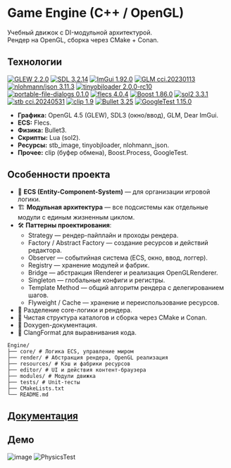 # Game Engine (C++ / OpenGL)

Учебный движок с DI-модульной архитектурой.  
Рендер на OpenGL, сборка через CMake + Conan.  

## Технологии
[![GLEW 2.2.0](https://img.shields.io/badge/GLEW-2.2.0-5586A4?logo=opengl)](https://github.com/nigels-com/glew)
[![SDL 3.2.14](https://img.shields.io/badge/SDL-3.2.14-0A7BBB?logo=sdl&logoColor=white)](https://libsdl.org/)
[![ImGui 1.92.0](https://img.shields.io/badge/ImGui-1.92.0-5A5A5A?logo=imgui)](https://github.com/ocornut/imgui)
[![GLM cci.20230113](https://img.shields.io/badge/GLM-cci.20230113-2D3748)](https://github.com/g-truc/glm)
[![nlohmann/json 3.11.3](https://img.shields.io/badge/nlohmann__json-3.11.3-0F6CBD)](https://github.com/nlohmann/json)
[![tinyobjloader 2.0.0-rc10](https://img.shields.io/badge/tinyobjloader-2.0.0--rc10-3C3C3C)](https://github.com/tinyobjloader/tinyobjloader)
[![portable-file-dialogs 0.1.0](https://img.shields.io/badge/pfd-0.1.0-4B5563)](https://github.com/samhocevar/portable-file-dialogs)
[![flecs 4.0.4](https://img.shields.io/badge/flecs-4.0.4-0E7490)](https://github.com/SanderMertens/flecs)
[![Boost 1.86.0](https://img.shields.io/badge/Boost-1.86.0-5E2750?logo=boost&logoColor=white)](https://www.boost.org/)
[![sol2 3.3.1](https://img.shields.io/badge/sol2-3.3.1-8A2BE2)](https://github.com/ThePhD/sol2)
[![stb cci.20240531](https://img.shields.io/badge/stb-cci.20240531-222222)](https://github.com/nothings/stb)
[![clip 1.9](https://img.shields.io/badge/clip-1.9-2F855A)](https://github.com/dacap/clip)
[![Bullet 3.25](https://img.shields.io/badge/Bullet-3.25-BF1F2F)](https://github.com/bulletphysics/bullet3)
[![GoogleTest 1.15.0](https://img.shields.io/badge/GoogleTest-1.15.0-4285F4?logo=googletest&logoColor=white)](https://github.com/google/googletest)

- **Графика:** OpenGL 4.5 (GLEW), SDL3 (окно/ввод), GLM, Dear ImGui.
- **ECS:** Flecs.
- **Физика:** Bullet3.
- **Скрипты:** Lua (sol2).
- **Ресурсы:** stb_image, tinyobjloader, nlohmann_json.
- **Прочее:** clip (буфер обмена), Boost.Process, GoogleTest.

## Особенности проекта
- 🧩 **ECS (Entity-Component-System)** — для организации игровой логики.  
- 🏗 **Модульная архитектура** — все подсистемы как отдельные модули с единым жизненным циклом.  
- 🛠 **Паттерны проектирования**:
  - Strategy — рендер-пайплайн и проходы рендера.  
  - Factory / Abstract Factory — создание ресурсов и действий редактора.  
  - Observer — событийная система (ECS, окно, ввод, логгер).  
  - Registry — хранение модулей и фабрик.  
  - Bridge — абстракция IRenderer и реализация OpenGLRenderer.  
  - Singleton — глобальные конфиги и регистры.  
  - Template Method — общий алгоритм рендера с делегированием шагов.  
  - Flyweight / Cache — хранение и переиспользование ресурсов.  
- 🎨 Разделение core-логики и рендера.  
- 📂 Чистая структура каталогов и сборка через CMake и Conan.  
- 📄 Doxygen-документация.  
- 📑 ClangFormat для выравнивания кода.

```
Engine/
├── core/ # Логика ECS, управление миром
├── render/ # Абстракция рендера, OpenGL реализация
├── resources/ # Кэш и фабрики ресурсов
├── editor/ # UI и действия контент-браузера
├── modules/ # Модули движка
├── tests/ # Unit-тесты
├── CMakeLists.txt
└── README.md
```
## [Документация](https://megorov4.github.io/LampyEngine/)

## Демо
![image](https://github.com/user-attachments/assets/491758a3-1f7c-46d7-9091-c5e7c2d9155d)
![PhysicsTest](https://github.com/user-attachments/assets/04693b79-ca1d-4186-8109-2a8f205ee7e7)
